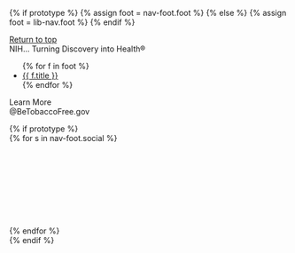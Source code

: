 {% if prototype %}
{% assign foot = nav-foot.foot %}
{% else %}
{% assign foot = lib-nav.foot %}
{% endif %}

<footer class="usa-footer">
  <div class="grid-container usa-footer__return-to-top">
    <a href="#">Return to top</a>
  </div>
  <div class="footer-tagline">NIH... Turning Discovery into Health®</div>
  <div class="usa-footer__primary-section">
    <nav class="usa-footer__nav grid-row grid-gap" aria-label="Footer navigation">
      <ul class="grid-row grid-gap grid-col-10">
        {% for f in foot %}<li class="tablet:grid-col-auto mobile-lg:grid-col-12   usa-footer__primary-content">
          <a class="usa-footer__primary-link" href="{{ f.href }}">{{ f.title }}</a>
        </li>
        {% endfor %}
      </ul>
      <div class="grid-col-auto befree-callout">
        <p>Learn More <br> @BeTobaccoFree.gov</p>
      </div>
    </nav>
  </div>
  <div class="usa-footer__secondary-section">
    <div class="grid-container">
      <div class="grid-row grid-gap">
        <div
          class="usa-footer__logo grid-row mobile-lg:grid-col-6 mobile-lg:grid-gap-2"
        >
          <div class="">
            <img class="usa-footer__logo-img" src="{{ settings.sitelogo-small }}" alt="" />
          </div>
        </div>{% if prototype %}
        <div class="usa-footer__contact-links mobile-lg:grid-col-6">
          <div class="usa-footer__social-links grid-row grid-gap-1">
          {% for s in nav-foot.social %}
            <div class="grid-col-auto">
              <a class="usa-social-link" href="{{ s.link }}"
                >
                <svg class="usa-icon" aria-hidden="true" focusable="false" role="img"><use href="{{ s.svg }}"></use> </svg>
              </a>
            </div>
          {% endfor %}
          </div>
        </div>{% endif %}
      </div>
    </div>
  </div>
</footer>